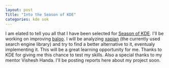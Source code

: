 ```yaml
---
layout: post
Title: "Into the Season of KDE"
categories: kde sok
---
```

I am elated to tell you all that I have been selected for [Season of KDE](http://season.kde.org). I'll be working on improving [baloo](https://community.kde.org/Baloo). I will be analyzing [xapian](http://xapian.org/) (the currently used search engine library) and try to find a better alternative to it, eventualy implementing it. This will be a great learning opportunity for me. Thanks to KDE for giving me this chance to test my skills. Also a special thanks to my mentor Vishesh Handa. I'll be posting reports here about my project soon.
